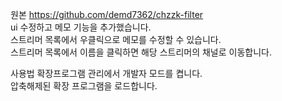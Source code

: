 원본 https://github.com/demd7362/chzzk-filter  
ui 수정하고 메모 기능을 추가했습니다.  
스트리머 목록에서 우클릭으로 메모를 수정할 수 있습니다.  
스트리머 목록에서 이름을 클릭하면 해당 스트리머의 채널로 이동합니다.  

사용법
확장프로그램 관리에서 개발자 모드를 켭니다.  
압축해제된 확장 프로그램을 로드합니다.
